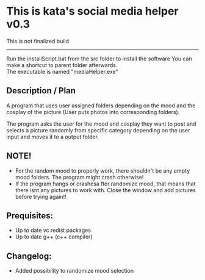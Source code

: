 # This is kata's social media helper v0.3 

This is not finalized build

-------------------------------------------------------------------------
Run the installScript.bat from the src folder to install the software 
You can make a shortcut to parent folder afterwards.                  
The executable is named "mediaHelper.exe"                             

## Description / Plan
A program that uses user assigned folders depending on the mood and the cosplay of the picture (User puts photos into corresponding folders).

The program asks the user for the mood and cosplay they want to post and selects a picture randomly from specific category depending on the user input and moves it to a output folder.

## NOTE!
- For the random mood to properly work, there shouldn't be any empty mood folders.
The program might crash otherwise!
- If the program hangs or crashesa fter randomize mood, that means that there isnt any pictures to work with. Close the window and add pictures before trying again!!


## Prequisites:
- Up to date vc redist packages
- Up to date g++ (c++ compiler)


## Changelog:
- Added possibility to randomize mood selection